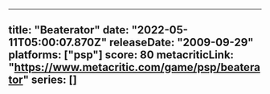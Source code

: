 
---
title: "Beaterator"
date: "2022-05-11T05:00:07.870Z"
releaseDate: "2009-09-29"
platforms: ["psp"]
score: 80
metacriticLink: "https://www.metacritic.com/game/psp/beaterator"
series: []
---
